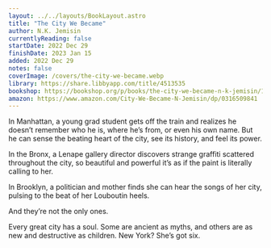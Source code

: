 ```yaml
---
layout: ../../layouts/BookLayout.astro
title: "The City We Became"
author: N.K. Jemisin
currentlyReading: false
startDate: 2022 Dec 29
finishDate: 2023 Jan 15
added: 2022 Dec 29
notes: false
coverImage: /covers/the-city-we-became.webp
library: https://share.libbyapp.com/title/4513535
bookshop: https://bookshop.org/p/books/the-city-we-became-n-k-jemisin/113989?ean=9780316509886
amazon: https://www.amazon.com/City-We-Became-N-Jemisin/dp/0316509841
---
```


In Manhattan, a young grad student gets off the train and realizes he doesn’t remember who he is, where he’s from, or even his own name. But he can sense the beating heart of the city, see its history, and feel its power.

In the Bronx, a Lenape gallery director discovers strange graffiti scattered throughout the city, so beautiful and powerful it’s as if the paint is literally calling to her.

In Brooklyn, a politician and mother finds she can hear the songs of her city, pulsing to the beat of her Louboutin heels.

And they’re not the only ones.

Every great city has a soul. Some are ancient as myths, and others are as new and destructive as children. New York? She’s got six.  
